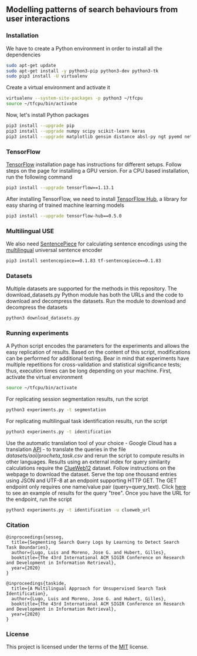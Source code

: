 ## Modelling patterns of search behaviours from user interactions

### Installation

We have to create a Python environment in order to install all the dependencies
```bash
sudo apt-get update
sudo apt-get install -y python3-pip python3-dev python3-tk
sudo pip3 install -U virtualenv
```

Create a virtual environment and activate it
```bash
virtualenv --system-site-packages -p python3 ~/tfcpu
source ~/tfcpu/bin/activate 
```

Now, let's install Python packages
```bash
pip3 install --upgrade pip
pip3 install --upgrade numpy scipy scikit-learn keras 
pip3 install --upgrade matplotlib gensim distance absl-py ngt pyemd networkx
```

### TensorFlow

[TensorFlow](https://www.tensorflow.org/install/pip) installation page has instructions for different setups. Follow steps on the page for installing a GPU version. For a CPU based installation, run the following command

```bash
pip3 install --upgrade tensorflow==1.13.1
```

After installing TensorFlow, we need to install [TensorFlow Hub](https://medium.com/tensorflow/introducing-tensorflow-hub-a-library-for-reusable-machine-learning-modules-in-tensorflow-cdee41fa18f9), a library for easy sharing of trained machine learning models

```bash
pip3 install --upgrade tensorflow-hub==0.5.0
```

### Multilingual USE

We also need [SentencePiece](https://github.com/google/sentencepiece) for calculating sentence encodings using the [multilingual](https://tfhub.dev/google/universal-sentence-encoder-multilingual-large/1) universal sentence encoder

```bash
pip3 install sentencepiece==0.1.83 tf-sentencepiece==0.1.83
```

### Datasets
Multiple datasets are supported for the methods in this repository. The download_datasets.py Python module has both the URLs and the code to download and decompress the datasets. Run the module to download and decompress the datasets

```bash
python3 download_datasets.py
```

### Running experiments
A Python script encodes the parameters for the experiments and allows the easy replication of results. Based on the content of this script, modifications can be performed for additional testing. Bear in mind that experiments have multiple repetitions for cross-validation and statistical significance tests; thus, execution times can be long depending on your machine. First, activate the virtual environment 

```bash
source ~/tfcpu/bin/activate 
```

For replicating session segmentation results, run the script

```bash
python3 experiments.py -t segmentation
```

For replicating multilingual task identification results, run the script

```bash
python3 experiments.py -t identification
```

Use the automatic translation tool of your choice - Google Cloud has a translation [API](https://cloud.google.com/translate) - to translate the queries in the file _datasets/aol/procheta_task.csv_ and rerun the script to compute results in other languages. Results using an external index for query similarity calculations require the [ClueWeb12](https://lemurproject.org/clueweb12/) dataset. Follow instructions on the webpage to download the dataset. Serve the top one thousand entries using  JSON and UTF-8 at an endpoint supporting HTTP GET. The GET endpoint only requires one name/value pair (query=query_text). Click [here](http://clueweb.adaptcentre.ie/WebSearcher/search?query=tree) to see an example of results for the query "tree". Once you have the URL for the endpoint, run the script

```bash
python3 experiments.py -t identification -u clueweb_url
```

### Citation

```
@inproceedings{sesseg,
  title={Segmenting Search Query Logs by Learning to Detect Search Task Boundaries},
  author={Lugo, Luis and Moreno, Jose G. and Hubert, Gilles},
  booktitle={The 43rd International ACM SIGIR Conference on Research and Development in Information Retrieval},
  year={2020}
}
```
```
@inproceedings{taskide,
  title={A Multilingual Approach for Unsupervised Search Task Identification},
  author={Lugo, Luis and Moreno, Jose G. and Hubert, Gilles},
  booktitle={The 43rd International ACM SIGIR Conference on Research and Development in Information Retrieval},
  year={2020}
}
```

### License
This project is licensed under the terms of the [MIT](https://opensource.org/licenses/MIT) license.
